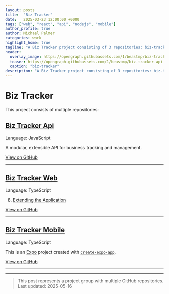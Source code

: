 ```yaml
---
layout: posts
title:  "Biz Tracker"
date:   2025-03-23 12:00:00 +0000
tags: ["web", "react", "api", "nodejs", "mobile"]
author_profile: true
author: Michael Palmer
categories: work
highlight_home: true
tagline: "A Biz Tracker project consisting of 3 repositories: biz-tracker-api, biz-tracker-web, biz-tracker-mobile"
header:
  overlay_image: https://opengraph.githubassets.com/1/beastmp/biz-tracker-api
  teaser: https://opengraph.githubassets.com/1/beastmp/biz-tracker-api
  caption: "biz-tracker"
description: "A Biz Tracker project consisting of 3 repositories: biz-tracker-api, biz-tracker-web, biz-tracker-mobile"
---
```


# Biz Tracker

This project consists of multiple repositories:

## [Biz Tracker Api](/work/2025/03/23/github-biz-tracker-api)

Language: JavaScript

A modular, extensible API for business tracking and management.

[View on GitHub](https://github.com/beastmp/biz-tracker-api)

---

## [Biz Tracker Web](/work/2025/03/23/github-biz-tracker-web)

Language: TypeScript

8. [Extending the Application](#extending-the-application)

[View on GitHub](https://github.com/beastmp/biz-tracker-web)

---

## [Biz Tracker Mobile](/work/2025/03/23/github-biz-tracker-mobile)

Language: TypeScript

This is an [Expo](https://expo.dev) project created with [`create-expo-app`](https://www.npmjs.com/package/create-expo-app).

[View on GitHub](https://github.com/beastmp/biz-tracker-mobile)

---



---


> This post represents a project group with multiple GitHub repositories.  
> Last updated: 2025-05-16
